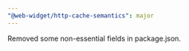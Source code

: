 ```yaml
---
"@web-widget/http-cache-semantics": major
---
```


Removed some non-essential fields in package.json.
